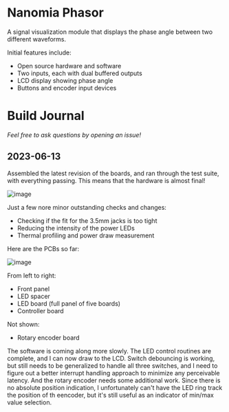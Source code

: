 # Nanomia Phasor

A signal visualization module that displays the phase angle between two different waveforms.

Initial features include:
- Open source hardware and software
- Two inputs, each with dual buffered outputs
- LCD display showing phase angle
- Buttons and encoder input devices

# Build Journal

_Feel free to ask questions by opening an issue!_

## 2023-06-13

Assembled the latest revision of the boards, and ran through the test suite, with everything passing. This means that the hardware is almost final!

![image](https://github.com/dslik/nanomia/assets/5757591/e8f5eae3-adba-4927-a7e2-0924ad0a48ff)

Just a few nore minor outstanding checks and changes:
- Checking if the fit for the 3.5mm jacks is too tight
- Reducing the intensity of the power LEDs
- Thermal profiling and power draw measurement

Here are the PCBs so far:

![image](https://github.com/dslik/nanomia/assets/5757591/5ccb0158-e959-4eea-b99a-f00b4ab528fb)

From left to right:
- Front panel
- LED spacer
- LED board (full panel of five boards)
- Controller board

Not shown:
- Rotary encoder board

The software is coming along more slowly. The LED control routines are complete, and I can now draw to the LCD. Switch debouncing is working, but still needs to be generalized to handle all three switches, and I need to figure out a better interrupt handling approach to minimize any perceivable latency. And the rotary encoder needs some additional work. Since there is no absolute position indication, I unfortunately can't have the LED ring track the position of th eencoder, but it's still useful as an indicator of min/max value selection.

